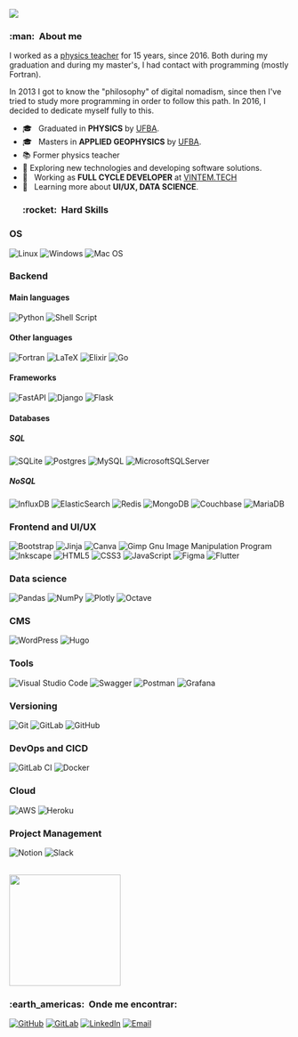 
![](https://komarev.com/ghpvc/?username=marcusmello&color=006bed)

<h3> :man: &nbsp;About me </h3>

I worked as a [physics teacher](http://lattes.cnpq.br/9425842244368151)
for 15 years, since 2016. Both during my graduation and during my
master's, I had contact with programming (mostly Fortran).

In 2013 I got to know the "philosophy" of digital nomadism, since then
I've tried to study more programming in order to follow this path. In
2016, I decided to dedicate myself fully to this.

- 🎓 &nbsp; Graduated in **PHYSICS** by  <a
  href="https://www.ufba.br">UFBA</a>.
- 🎓 &nbsp; Masters in **APPLIED GEOPHYSICS** by <a
  href="https://www.ufba.br">UFBA</a>.
- &#128218; Former physics teacher
- &#129300; Exploring new technologies and developing software
  solutions.
- 💼 &nbsp; Working as **FULL CYCLE DEVELOPER** at <a
  href="https://vintem.tech">VINTEM.TECH</a>
- 🌱 &nbsp; Learning more about **UI/UX, DATA SCIENCE**.
  <h3> :rocket: &nbsp;Hard Skills </h3>

### OS

  ![Linux](https://img.shields.io/badge/Linux-FCC624?style=for-the-badge&logo=linux&logoColor=black)
  ![Windows](https://img.shields.io/badge/Windows-0078D6?style=for-the-badge&logo=windows&logoColor=white)
  ![Mac
  OS](https://img.shields.io/badge/mac%20os-000000?style=for-the-badge&logo=macos&logoColor=F0F0F0)

### Backend

#### Main languages

  ![Python](https://img.shields.io/badge/python-3670A0?style=for-the-badge&logo=python&logoColor=ffdd54)
  ![Shell
  Script](https://img.shields.io/badge/shell_script-%23121011.svg?style=for-the-badge&logo=gnu-bash&logoColor=white)

#### Other languages

  ![Fortran](https://img.shields.io/badge/fortran-000000?style=for-the-badge&logo=Fortran)
  ![LaTeX](https://img.shields.io/badge/latex-%23008080.svg?style=for-the-badge&logo=latex&logoColor=white)
  ![Elixir](https://img.shields.io/badge/elixir-%234B275F.svg?style=for-the-badge&logo=elixir&logoColor=white)
  ![Go](https://img.shields.io/badge/go-%2300ADD8.svg?style=for-the-badge&logo=go&logoColor=white)

#### Frameworks

  ![FastAPI](https://img.shields.io/badge/FastAPI-005571?style=for-the-badge&logo=fastapi)
  ![Django](https://img.shields.io/badge/django-%23092E20.svg?style=for-the-badge&logo=django&logoColor=white)
  ![Flask](https://img.shields.io/badge/flask-%23000.svg?style=for-the-badge&logo=flask&logoColor=white)

#### Databases

##### SQL

  ![SQLite](https://img.shields.io/badge/sqlite-%2307405e.svg?style=for-the-badge&logo=sqlite&logoColor=white)
  ![Postgres](https://img.shields.io/badge/postgres-%23316192.svg?style=for-the-badge&logo=postgresql&logoColor=white)
  ![MySQL](https://img.shields.io/badge/mysql-%2300f.svg?style=for-the-badge&logo=mysql&logoColor=white)
  ![MicrosoftSQLServer](https://img.shields.io/badge/Microsoft%20SQL%20Sever-CC2927?style=for-the-badge&logo=microsoft%20sql%20server&logoColor=white)

##### NoSQL

  ![InfluxDB](https://img.shields.io/badge/-InfluxDB-361184?style=for-the-badge&logo=influxdb)
  ![ElasticSearch](https://img.shields.io/badge/-ElasticSearch-005571?style=for-the-badge&logo=elasticsearch)
  ![Redis](https://img.shields.io/badge/redis-%23DD0031.svg?style=for-the-badge&logo=redis&logoColor=white)
  ![MongoDB](https://img.shields.io/badge/MongoDB-%234ea94b.svg?style=for-the-badge&logo=mongodb&logoColor=white)
  ![Couchbase](https://img.shields.io/badge/Couchbase-EA2328?style=for-the-badge&logo=couchbase&logoColor=white)
  ![MariaDB](https://img.shields.io/badge/MariaDB-003545?style=for-the-badge&logo=mariadb&logoColor=white)

### Frontend and UI/UX

  ![Bootstrap](https://img.shields.io/badge/bootstrap5-%23563D7C.svg?style=for-the-badge&logo=bootstrap&logoColor=white)
  ![Jinja](https://img.shields.io/badge/Jinja3-%23323330.svg?style=for-the-badge&logo=jinja&logoColor=white)
  ![Canva](https://img.shields.io/badge/Canva-%2300C4CC.svg?style=for-the-badge&logo=Canva&logoColor=white)
  ![Gimp Gnu Image Manipulation
  Program](https://img.shields.io/badge/Gimp-657D8B?style=for-the-badge&logo=gimp&logoColor=FFFFFF)
  ![Inkscape](https://img.shields.io/badge/Inkscape-e0e0e0?style=for-the-badge&logo=inkscape&logoColor=080A13)
  ![HTML5](https://img.shields.io/badge/html5-%23E34F26.svg?style=for-the-badge&logo=html5&logoColor=white)
  ![CSS3](https://img.shields.io/badge/css3-%231572B6.svg?style=for-the-badge&logo=css3&logoColor=white)
  ![JavaScript](https://img.shields.io/badge/javascript-%23323330.svg?style=for-the-badge&logo=javascript&logoColor=%23F7DF1E)
  ![Figma](https://img.shields.io/badge/figma-%23F24E1E.svg?style=for-the-badge&logo=figma&logoColor=white)
  ![Flutter](https://img.shields.io/badge/Flutter-%2302569B.svg?style=for-the-badge&logo=Flutter&logoColor=white)

### Data science

  ![Pandas](https://img.shields.io/badge/pandas-%23150458.svg?style=for-the-badge&logo=pandas&logoColor=white)
  ![NumPy](https://img.shields.io/badge/numpy-%23013243.svg?style=for-the-badge&logo=numpy&logoColor=white)
  ![Plotly](https://img.shields.io/badge/Plotly-%233F4F75.svg?style=for-the-badge&logo=plotly&logoColor=white)
  ![Octave](https://img.shields.io/badge/OCTAVE-darkblue?style=for-the-badge&logo=octave&logoColor=fcd683)

### CMS

  ![WordPress](https://img.shields.io/badge/WordPress-%23117AC9.svg?style=for-the-badge&logo=WordPress&logoColor=white)
  ![Hugo](https://img.shields.io/badge/Hugo-%23323330.svg?style=for-the-badge&logo=hugo&logoColor=FFFFFF)

### Tools

  ![Visual Studio
  Code](https://img.shields.io/badge/Visual%20Studio%20Code-0078d7.svg?style=for-the-badge&logo=visual-studio-code&logoColor=white)
  ![Swagger](https://img.shields.io/badge/-Swagger-%23Clojure?style=for-the-badge&logo=swagger&logoColor=white)
  ![Postman](https://img.shields.io/badge/Postman-FF6C37?style=for-the-badge&logo=postman&logoColor=white)
  ![Grafana](https://img.shields.io/badge/Grafana-%23323330.svg?style=for-the-badge&logo=grafana&logoColor=white)

### Versioning
  ![Git](https://img.shields.io/badge/git-%23F05033.svg?style=for-the-badge&logo=git&logoColor=white)
  ![GitLab](https://img.shields.io/badge/gitlab-%23181717.svg?style=for-the-badge&logo=gitlab&logoColor=white)
  ![GitHub](https://img.shields.io/badge/github-%23121011.svg?style=for-the-badge&logo=github&logoColor=white)

### DevOps and CICD

  ![GitLab
  CI](https://img.shields.io/badge/GitLabCI-%23181717.svg?style=for-the-badge&logo=gitlab&logoColor=white)
  ![Docker](https://img.shields.io/badge/docker-%230db7ed.svg?style=for-the-badge&logo=docker&logoColor=white)


### Cloud

  ![AWS](https://img.shields.io/badge/AWS-%23FF9900.svg?style=for-the-badge&logo=amazon-aws&logoColor=white)
  ![Heroku](https://img.shields.io/badge/heroku-%23430098.svg?style=for-the-badge&logo=heroku&logoColor=white)

### Project Management

  ![Notion](https://img.shields.io/badge/Notion-%23000000.svg?style=for-the-badge&logo=notion&logoColor=white)
  ![Slack](https://img.shields.io/badge/Slack-4A154B?style=for-the-badge&logo=slack&logoColor=white)

<br/>
  <a href="https://github.com/marcusmello"> <img height="200em"
    src="https://github-readme-stats.vercel.app/api?username=marcusmello&theme=dracula&show_icons=true"
    /> </a> <br/>

<h3> :earth_americas: &nbsp;Onde me encontrar: </h3> 

[![GitHub](https://img.shields.io/badge/github-%23121011.svg?style=for-the-badge&logo=github&logoColor=white)](https://github.com/marcusmello)
[![GitLab](https://img.shields.io/badge/gitlab-%23181717.svg?style=for-the-badge&logo=gitlab&logoColor=white)](https://gitlab.com/marcusmello)
[![LinkedIn](https://img.shields.io/badge/Marcus-%230077B5.svg?style=for-the-badge&logo=linkedin&logoColor=white)](https://www.linkedin.com/in/marcus-vintem/)
[![Email](https://img.shields.io/badge/marcus@vintem.tech-D14836?style=for-the-badge&logo=gmail&logoColor=white)](mailto:marcus@vintem.tech)
